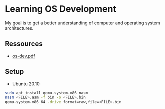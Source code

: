 # Learning OS Development

My goal is to get a better understanding of computer and operating system architectures. 

## Ressources
- [os-dev.pdf](https://www.cs.bham.ac.uk/~exr/lectures/opsys/10_11/lectures/os-dev.pdf)

## Setup

- Ubuntu 20.10

``` bash
sudo apt install qemu-system-x86 nasm
nasm <FILE>.asm -f bin -o <FILE>.bin
qemu-system-x86_64 -drive format=raw,file=<FILE>.bin
```
